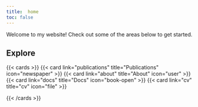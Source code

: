 ```yaml
---
title:  home
toc: false
---
```


Welcome to my website! Check out some of the areas below to get started.

## Explore

{{< cards >}}
  {{< card link="publications" title="Publications" icon="newspaper" >}}
  {{< card link="about" title="About" icon="user" >}}
  {{< card link="docs" title="Docs" icon="book-open" >}}
  {{< card link="cv" title="cv" icon="file" >}}

{{< /cards >}}
